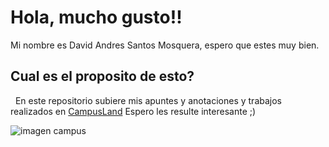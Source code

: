 # Hola, mucho gusto!!

Mi nombre es David Andres Santos Mosquera, espero que estes muy bien.

## Cual es el proposito de esto?
&nbsp;
En este repositorio subiere mis apuntes y anotaciones y trabajos realizados en [CampusLand](https://instagram.com/campuslands?igshid=MmU2YjMzNjRlOQ==)
Espero les resulte interesante ;)

![imagen campus](https://www.google.com/url?sa=i&url=https%3A%2F%2Fzonafrancasantander.com%2Fsecciones-143-s%2Fempresas-instaladas.htm&psig=AOvVaw3Xnwu4ub1hvcz7xTz2sHKH&ust=1692115109277000&source=images&cd=vfe&opi=89978449&ved=0CA4QjRxqFwoTCKjasZLC3IADFQAAAAAdAAAAABAa)


